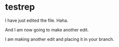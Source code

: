 # testrep

I have just edited the file. Haha.

And I am now going to make another edit.

I am making another edit and placing it in your branch.
